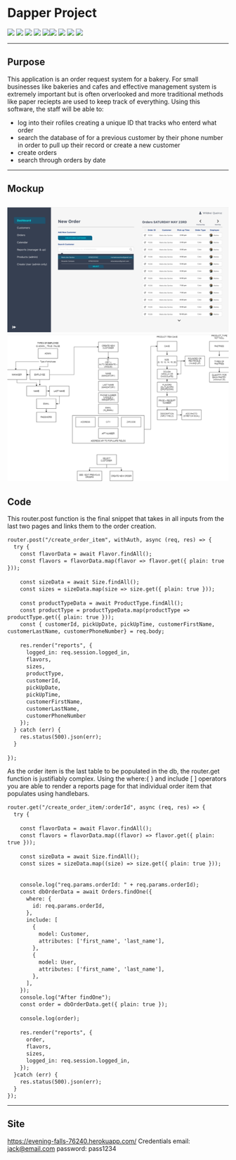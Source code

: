 # Dapper Project
![](https://img.shields.io/badge/license-mit-brightgreen?style=plastic)
![](https://img.shields.io/badge/Language-JavaScript-blue?style=plastic) ![](https://img.shields.io/badge/Language-HTML-blue?style=plastic)  ![](https://img.shields.io/badge/Language-Handlebars-blue?style=plastic)
 ![](https://img.shields.io/badge/dependency-Sequelize-red?style=plastic)![](https://img.shields.io/badge/dependency-JQuery-red?style=plastic) ![](https://img.shields.io/badge/dependency-Node.js-red?style=plastic) ![](https://img.shields.io/badge/dependency-MySQL-red?style=plastic)  ![](https://img.shields.io/badge/dependency-Express-red?style=plastic)

---
## Purpose

This application is an order request system for a bakery. For small businesses like bakeries and cafes and effective management system is extremely important but is often orverlooked and more traditional methods like paper reciepts are used to keep track of everything. Using this software, the staff will be able to:

* log into their rofiles creating a unique ID that tracks who enterd what order
* search the database of for a previous customer by their phone number in order to pull up their record or create a new customer
* create orders
* search through orders by date
---
## Mockup
![dashboard mockup](./assets/Dashboard-screenshot.png)
![database map](./assets/Database-map.png)
---
## Code

This router.post function is the final snippet that takes in all inputs from the last two pages and links them to the order creation. 
```
router.post("/create_order_item", withAuth, async (req, res) => {
  try {
    const flavorData = await Flavor.findAll();
    const flavors = flavorData.map(flavor => flavor.get({ plain: true }));

    const sizeData = await Size.findAll();
    const sizes = sizeData.map(size => size.get({ plain: true }));

    const productTypeData = await ProductType.findAll();
    const productType = productTypeData.map(productType => productType.get({ plain: true }));
    const { customerId, pickUpDate, pickUpTime, customerFirstName, customerLastName, customerPhoneNumber} = req.body;
    
    res.render("reports", {
      logged_in: req.session.logged_in,
      flavors,
      sizes,
      productType,
      customerId,
      pickUpDate,
      pickUpTime,
      customerFirstName,
      customerLastName,
      customerPhoneNumber
    });
  } catch (err) {
    res.status(500).json(err);
  }
  
});
```
As the order item is the last table to be populated in the db, the router.get function is justifiably complex. Using the where:{ } and include [ ] operators you are able to render a reports page for that individual order item that populates using handlebars.

```
router.get("/create_order_item/:orderId", async (req, res) => {
  try {

    const flavorData = await Flavor.findAll();
    const flavors = flavorData.map((flavor) => flavor.get({ plain: true }));

    const sizeData = await Size.findAll();
    const sizes = sizeData.map((size) => size.get({ plain: true }));


    console.log("req.params.orderId: " + req.params.orderId);
    const dbOrderData = await Orders.findOne({
      where: {
        id: req.params.orderId,
      },
      include: [
        {
          model: Customer,
          attributes: ['first_name', 'last_name'],
        },
        {
          model: User,
          attributes: ['first_name', 'last_name'],
        },
      ],
    });
    console.log("After findOne");
    const order = dbOrderData.get({ plain: true });
  
    console.log(order);

    res.render("reports", {
      order,
      flavors,
      sizes,  
      logged_in: req.session.logged_in,
    });
  }catch (err) {
    res.status(500).json(err);
  }
});
```

---
## Site 
https://evening-falls-76240.herokuapp.com/
Credentials 
email: jack@email.com
password: pass1234
